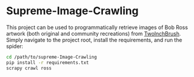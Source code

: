 # Supreme-Image-Crawling

This project can be used to programmatically retrieve images of Bob Ross artwork
(both original and community recreations) from
[TwoInchBrush](https://www.twoinchbrush.com/). Simply navigate to the project
root, install the requirements, and run the spider:

```bash
cd /path/to/supreme-Image-Crawling
pip install -r requirements.txt
scrapy crawl ross
```
